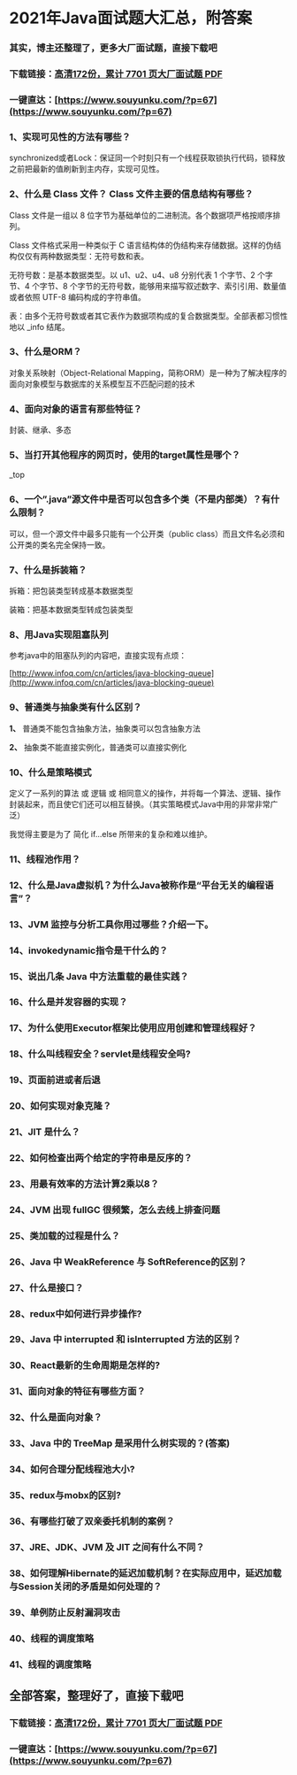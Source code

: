 # 2021年Java面试题大汇总，附答案

### 其实，博主还整理了，更多大厂面试题，直接下载吧

### 下载链接：[高清172份，累计 7701 页大厂面试题  PDF](https://www.souyunku.com/?p=67)

### 一键直达：[https://www.souyunku.com/?p=67](https://www.souyunku.com/?p=67)

### 1、实现可见性的方法有哪些？

synchronized或者Lock：保证同一个时刻只有一个线程获取锁执行代码，锁释放之前把最新的值刷新到主内存，实现可见性。


### 2、什么是 Class 文件？ Class 文件主要的信息结构有哪些？

Class 文件是一组以 8 位字节为基础单位的二进制流。各个数据项严格按顺序排列。

Class 文件格式采用一种类似于 C 语言结构体的伪结构来存储数据。这样的伪结构仅仅有两种数据类型：无符号数和表。

无符号数：是基本数据类型。以 u1、u2、u4、u8 分别代表 1 个字节、2 个字节、4 个字节、8 个字节的无符号数，能够用来描写叙述数字、索引引用、数量值或者依照 UTF-8 编码构成的字符串值。

表：由多个无符号数或者其它表作为数据项构成的复合数据类型。全部表都习惯性地以 _info 结尾。


### 3、什么是ORM？

对象关系映射（Object-Relational Mapping，简称ORM）是一种为了解决程序的面向对象模型与数据库的关系模型互不匹配问题的技术


### 4、面向对象的语言有那些特征？

封装、继承、多态


### 5、当打开其他程序的网页时，使用的target属性是哪个？

_top


### 6、一个”.java”源文件中是否可以包含多个类（不是内部类）？有什么限制？



可以，但一个源文件中最多只能有一个公开类（public class）而且文件名必须和公开类的类名完全保持一致。



### 7、什么是拆装箱？

拆箱：把包装类型转成基本数据类型

装箱：把基本数据类型转成包装类型


### 8、用Java实现阻塞队列

参考java中的阻塞队列的内容吧，直接实现有点烦：

[http://www.infoq.com/cn/articles/java-blocking-queue](http://www.infoq.com/cn/articles/java-blocking-queue)


### 9、普通类与抽象类有什么区别？

**1、** 普通类不能包含抽象方法，抽象类可以包含抽象方法

**2、** 抽象类不能直接实例化，普通类可以直接实例化


### 10、什么是策略模式

定义了一系列的算法 或 逻辑 或 相同意义的操作，并将每一个算法、逻辑、操作封装起来，而且使它们还可以相互替换。（其实策略模式Java中用的非常非常广泛）

我觉得主要是为了 简化 if...else 所带来的复杂和难以维护。


### 11、线程池作用？
### 12、什么是Java虚拟机？为什么Java被称作是“平台无关的编程语言”？
### 13、JVM 监控与分析工具你用过哪些？介绍一下。
### 14、invokedynamic指令是干什么的？
### 15、说出几条 Java 中方法重载的最佳实践？
### 16、什么是并发容器的实现？
### 17、为什么使用Executor框架比使用应用创建和管理线程好？
### 18、什么叫线程安全？servlet是线程安全吗?
### 19、页面前进或者后退
### 20、如何实现对象克隆？
### 21、JIT 是什么？
### 22、如何检查出两个给定的字符串是反序的？
### 23、用最有效率的方法计算2乘以8？
### 24、JVM 出现 fullGC 很频繁，怎么去线上排查问题
### 25、类加载的过程是什么？
### 26、Java 中 WeakReference 与 SoftReference的区别？
### 27、什么是接口？
### 28、redux中如何进行异步操作?
### 29、Java 中 interrupted 和 isInterrupted 方法的区别？
### 30、React最新的生命周期是怎样的?
### 31、面向对象的特征有哪些方面？
### 32、什么是面向对象？
### 33、Java 中的 TreeMap 是采用什么树实现的？(答案)
### 34、如何合理分配线程池大小?
### 35、redux与mobx的区别?
### 36、有哪些打破了双亲委托机制的案例？
### 37、JRE、JDK、JVM 及 JIT 之间有什么不同？
### 38、如何理解Hibernate的延迟加载机制？在实际应用中，延迟加载与Session关闭的矛盾是如何处理的？
### 39、单例防止反射漏洞攻击
### 40、线程的调度策略
### 41、线程的调度策略


## 全部答案，整理好了，直接下载吧

### 下载链接：[高清172份，累计 7701 页大厂面试题  PDF](https://www.souyunku.com/?p=67)

### 一键直达：[https://www.souyunku.com/?p=67](https://www.souyunku.com/?p=67)
